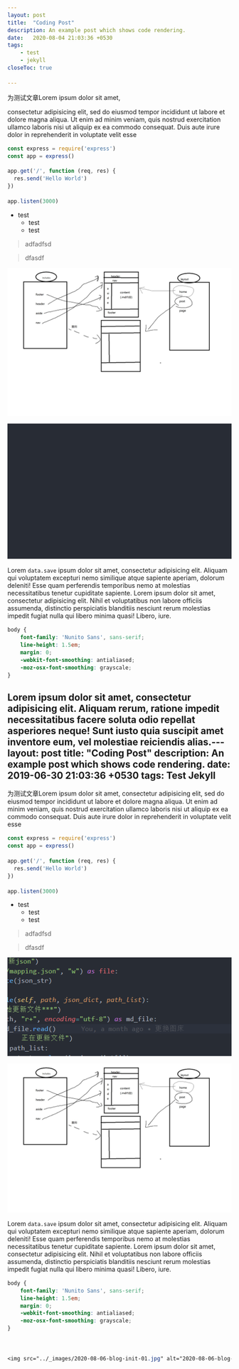 ```yaml
---
layout: post
title:  "Coding Post"
description: An example post which shows code rendering.
date:   2020-08-04 21:03:36 +0530
tags:
    - test
    - jekyll
closeToc: true

---
```

为测试文章Lorem ipsum dolor sit amet, 

consectetur adipisicing elit, sed do eiusmod tempor incididunt ut labore et dolore magna aliqua. Ut enim ad minim veniam, quis nostrud exercitation ullamco laboris nisi ut aliquip ex ea commodo consequat. Duis aute irure dolor in reprehenderit in voluptate velit esse
<!-- more -->

```javascript
const express = require('express')
const app = express()
 
app.get('/', function (req, res) {
  res.send('Hello World')
})
 
app.listen(3000)
```

- test
    - test
    - test

> adfadfsd

> dfasdf

![](../_images/2020-08-06-blog-init-01.jpg)


![](../_images/test-img.jpg)

Lorem `data.save` ipsum dolor sit amet, consectetur adipisicing elit. Aliquam qui voluptatem excepturi nemo similique atque sapiente aperiam, dolorum deleniti! Esse quam perferendis temporibus nemo at molestias necessitatibus tenetur cupiditate sapiente. Lorem ipsum dolor sit amet, consectetur adipisicing elit. Nihil et voluptatibus non labore officiis assumenda, distinctio perspiciatis blanditiis nesciunt rerum molestias impedit fugiat nulla qui libero minima quasi! Libero, iure.

```scss
body {
    font-family: 'Nunito Sans', sans-serif;
    line-height: 1.5em;
    margin: 0;
    -webkit-font-smoothing: antialiased;
    -moz-osx-font-smoothing: grayscale;
}
```
Lorem ipsum dolor sit amet, consectetur adipisicing elit. Aliquam rerum, ratione impedit necessitatibus facere soluta odio repellat asperiores neque! Sunt iusto quia suscipit amet inventore eum, vel molestiae reiciendis alias.---
layout: post
title:  "Coding Post"
description: An example post which shows code rendering.
date:   2019-06-30 21:03:36 +0530
tags: Test Jekyll
---
为测试文章Lorem ipsum dolor sit amet, consectetur adipisicing elit, sed do eiusmod tempor incididunt ut labore et dolore magna aliqua. Ut enim ad minim veniam, quis nostrud exercitation ullamco laboris nisi ut aliquip ex ea commodo consequat. Duis aute irure dolor in reprehenderit in voluptate velit esse

```javascript
const express = require('express')
const app = express()
 
app.get('/', function (req, res) {
  res.send('Hello World')
})
 
app.listen(3000)
```

- test
    - test
    - test

> adfadfsd

> dfasdf


![](../_images/2020-10-22-10-38-03.png)

![](../_images/2020-08-06-blog-init-01.jpg)

Lorem `data.save` ipsum dolor sit amet, consectetur adipisicing elit. Aliquam qui voluptatem excepturi nemo similique atque sapiente aperiam, dolorum deleniti! Esse quam perferendis temporibus nemo at molestias necessitatibus tenetur cupiditate sapiente. Lorem ipsum dolor sit amet, consectetur adipisicing elit. Nihil et voluptatibus non labore officiis assumenda, distinctio perspiciatis blanditiis nesciunt rerum molestias impedit fugiat nulla qui libero minima quasi! Libero, iure.

```scss
body {
    font-family: 'Nunito Sans', sans-serif;
    line-height: 1.5em;
    margin: 0;
    -webkit-font-smoothing: antialiased;
    -moz-osx-font-smoothing: grayscale;
}



<img src="../_images/2020-08-06-blog-init-01.jpg" alt="2020-08-06-blog-init-01-jpg" border="0">
